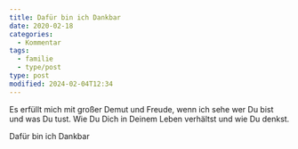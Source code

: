 ```yaml
---
title: Dafür bin ich Dankbar
date: 2020-02-18
categories:
  - Kommentar
tags:
  - familie
  - type/post
type: post
modified: 2024-02-04T12:34
---
```


Es erfüllt mich mit großer Demut und Freude, wenn ich sehe wer Du bist und was Du tust. Wie Du Dich in Deinem Leben verhältst und wie Du denkst.

Dafür bin ich Dankbar
